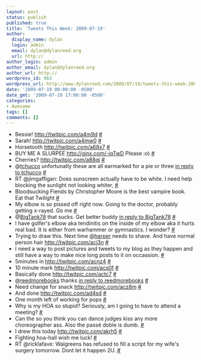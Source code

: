 ```yaml
---
layout: post
status: publish
published: true
title: 'Tweets This Week: 2009-07-19'
author:
  display_name: dylan
  login: admin
  email: dylan@dylanreed.org
  url: http://
author_login: admin
author_email: dylan@dylanreed.org
author_url: http://
wordpress_id: 963
wordpress_url: http://www.dylanreed.com/2009/07/19/tweets-this-week-2009-07-19/
date: '2009-07-19 09:00:00 -0500'
date_gmt: '2009-07-19 17:00:00 -0500'
categories:
- Awesome
tags: []
comments: []
---
```

<ul class="aktt_tweet_digest">
<li>Bessie! <a href="http://twitpic.com/a4m9d" rel="nofollow">http://twitpic.com/a4m9d</a> <a href="http://twitter.com/awesomeguy/statuses/2599980694">#</a></li>
<li>Sarah! <a href="http://twitpic.com/a4mw0" rel="nofollow">http://twitpic.com/a4mw0</a> <a href="http://twitter.com/awesomeguy/statuses/2600048692">#</a></li>
<li>Horsetooth  <a href="http://twitpic.com/a68x7" rel="nofollow">http://twitpic.com/a68x7</a> <a href="http://twitter.com/awesomeguy/statuses/2605322701">#</a></li>
<li>BUY ME A SLURPEE <a href="http://ginx.com/-iqTwD" rel="nofollow">http://ginx.com/-iqTwD</a> Please :o) <a href="http://twitter.com/awesomeguy/statuses/2614846785">#</a></li>
<li>Cherries? <a href="http://twitpic.com/a88qj" rel="nofollow">http://twitpic.com/a88qj</a> <a href="http://twitter.com/awesomeguy/statuses/2615212363">#</a></li>
<li>@<a href="http://twitter.com/tchucco">tchucco</a> unfortunatly these are all earmarked for a pie or three <a href="http://twitter.com/tchucco/statuses/2615227041">in reply to tchucco</a> <a href="http://twitter.com/awesomeguy/statuses/2617248708">#</a></li>
<li>RT @jimgaffigan: Does sunscreen actually have to be white.  I need help blocking the sunlight not looking whiter, <a href="http://twitter.com/awesomeguy/statuses/2620091308">#</a></li>
<li>Bloodsucking Fiends by Christopher Moore is the best vampire book. Eat that Twilight <a href="http://twitter.com/awesomeguy/statuses/2620119054">#</a></li>
<li>My elbow is so pissed off right now. Going to the doctor, probably getting x-rayed. Go me <a href="http://twitter.com/awesomeguy/statuses/2632085091">#</a></li>
<li>@<a href="http://twitter.com/BigTank78">BigTank78</a> that sucks. Get better buddy <a href="http://twitter.com/BigTank78/statuses/2632107598">in reply to BigTank78</a> <a href="http://twitter.com/awesomeguy/statuses/2632379410">#</a></li>
<li>I have golfer's elbow aka tendinitis on the inside of my elbow aka it hurts real bad. It is either from warhammer or gymnastics. I wonder? <a href="http://twitter.com/awesomeguy/statuses/2636545703">#</a></li>
<li>Trying to draw this. Next time @<a href="http://twitter.com/harper">harper</a> needs to shave. And have normal person hair  <a href="http://twitpic.com/acj3n" rel="nofollow">http://twitpic.com/acj3n</a> <a href="http://twitter.com/awesomeguy/statuses/2636583289">#</a></li>
<li>I need a way to post pictures and tweets to my blog as they happen and still have a way to make nice long posts to it on occassion. <a href="http://twitter.com/awesomeguy/statuses/2636604680">#</a></li>
<li>5minutes in <a href="http://twitpic.com/acnz4" rel="nofollow">http://twitpic.com/acnz4</a> <a href="http://twitter.com/awesomeguy/statuses/2637168596">#</a></li>
<li>10 minute mark <a href="http://twitpic.com/acs0f" rel="nofollow">http://twitpic.com/acs0f</a> <a href="http://twitter.com/awesomeguy/statuses/2637648664">#</a></li>
<li>Basically done <a href="http://twitpic.com/actc7" rel="nofollow">http://twitpic.com/actc7</a> <a href="http://twitter.com/awesomeguy/statuses/2637807855">#</a></li>
<li>@<a href="http://twitter.com/reedmorebooks">reedmorebooks</a> thanks <a href="http://twitter.com/reedmorebooks/statuses/2637965303">in reply to reedmorebooks</a> <a href="http://twitter.com/awesomeguy/statuses/2637986473">#</a></li>
<li>Need change for snack <a href="http://twitpic.com/acz8m" rel="nofollow">http://twitpic.com/acz8m</a> <a href="http://twitter.com/awesomeguy/statuses/2638513337">#</a></li>
<li>And done <a href="http://twitpic.com/ad4sd" rel="nofollow">http://twitpic.com/ad4sd</a> <a href="http://twitter.com/awesomeguy/statuses/2639175838">#</a></li>
<li>One month left of working for pops <a href="http://twitter.com/awesomeguy/statuses/2653902158">#</a></li>
<li>Why is my HOA so stupid? Seriously, am I going to have to attend a meeting? <a href="http://twitter.com/awesomeguy/statuses/2657191428">#</a></li>
<li>Can the so you think you can dance judges kiss any more choreographer ass. Also the pass&eacute; doble is dumb. <a href="http://twitter.com/awesomeguy/statuses/2662442330">#</a></li>
<li>I drew this today <a href="http://twitpic.com/akrh5" rel="nofollow">http://twitpic.com/akrh5</a> <a href="http://twitter.com/awesomeguy/statuses/2676827137">#</a></li>
<li>Fighting hoa-hall wish me luck! <a href="http://twitter.com/awesomeguy/statuses/2680775415">#</a></li>
<li>RT @ricklafave: Walgreens has refused to fill a script for my wife's surgery tomorrow. Dont let it happen 2U. <a href="http://twitter.com/awesomeguy/statuses/2680791823">#</a></li><br />
</ul></p>
